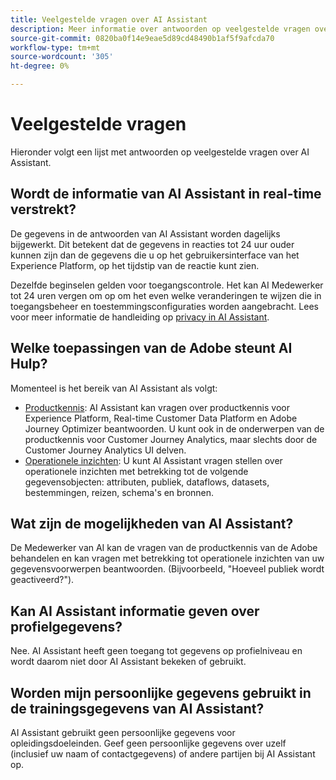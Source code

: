 ```yaml
---
title: Veelgestelde vragen over AI Assistant
description: Meer informatie over antwoorden op veelgestelde vragen over AI Assistant
source-git-commit: 0820ba0f14e9eae5d89cd48490b1af5f9afcda70
workflow-type: tm+mt
source-wordcount: '305'
ht-degree: 0%

---
```


# Veelgestelde vragen

Hieronder volgt een lijst met antwoorden op veelgestelde vragen over AI Assistant.

## Wordt de informatie van AI Assistant in real-time verstrekt?

De gegevens in de antwoorden van AI Assistant worden dagelijks bijgewerkt. Dit betekent dat de gegevens in reacties tot 24 uur ouder kunnen zijn dan de gegevens die u op het gebruikersinterface van het Experience Platform, op het tijdstip van de reactie kunt zien.

Dezelfde beginselen gelden voor toegangscontrole. Het kan AI Medewerker tot 24 uren vergen om op om het even welke veranderingen te wijzen die in toegangsbeheer en toestemmingsconfiguraties worden aangebracht. Lees voor meer informatie de handleiding op [privacy in AI Assistant](./privacy.md).

## Welke toepassingen van de Adobe steunt AI Hulp?

Momenteel is het bereik van AI Assistant als volgt:

* [Productkennis](./home.md#product-knowledge): AI Assistant kan vragen over productkennis voor Experience Platform, Real-time Customer Data Platform en Adobe Journey Optimizer beantwoorden. U kunt ook in de onderwerpen van de productkennis voor Customer Journey Analytics, maar slechts door de Customer Journey Analytics UI delven.
* [Operationele inzichten](./home.md#operational-insights): U kunt AI Assistant vragen stellen over operationele inzichten met betrekking tot de volgende gegevensobjecten: attributen, publiek, dataflows, datasets, bestemmingen, reizen, schema&#39;s en bronnen.

## Wat zijn de mogelijkheden van AI Assistant?

De Medewerker van AI kan de vragen van de productkennis van de Adobe behandelen en kan vragen met betrekking tot operationele inzichten van uw gegevensvoorwerpen beantwoorden. (Bijvoorbeeld, &quot;Hoeveel publiek wordt geactiveerd?&quot;).

## Kan AI Assistant informatie geven over profielgegevens?

Nee. AI Assistant heeft geen toegang tot gegevens op profielniveau en wordt daarom niet door AI Assistant bekeken of gebruikt.

## Worden mijn persoonlijke gegevens gebruikt in de trainingsgegevens van AI Assistant?

AI Assistant gebruikt geen persoonlijke gegevens voor opleidingsdoeleinden. Geef geen persoonlijke gegevens over uzelf (inclusief uw naam of contactgegevens) of andere partijen bij AI Assistant op.